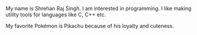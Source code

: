 My name is Shrehan Raj Singh. I am interested in programming. I like making utility tools for languages like C, C++ etc.

My favorite Pokémon is Pikachu because of his loyalty and cuteness.